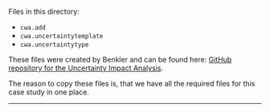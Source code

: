 Files in this directory:
- `cwa.add`
- `cwa.uncertaintytemplate`
- `cwa.uncertaintytype`

These files were created by Benkler and can be found here:
[GitHub repository for the Uncertainty Impact Analysis][uia-github].

The reason to copy these files is, that we have all the required files
for this case study in one place.





--------------------------------------------------------------------------------
[uia-github]: https://github.com/FluidTrust/Palladio-Addons-Uncertainty-ImpactAnalysis/tree/main/org.palladiosimulator.uncertainty.impact/src/evaluation/cwa/models/expert